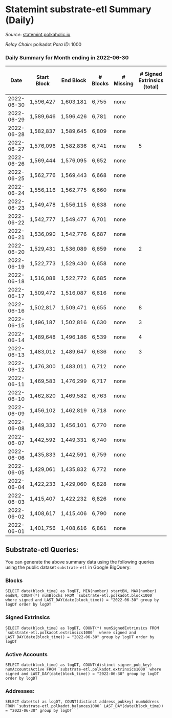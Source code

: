 # Statemint substrate-etl Summary (Daily)

_Source_: [statemint.polkaholic.io](https://statemint.polkaholic.io)

*Relay Chain*: polkadot
*Para ID*: 1000



### Daily Summary for Month ending in 2022-06-30


| Date | Start Block | End Block | # Blocks | # Missing | # Signed Extrinsics (total) | # Active Accounts | # Addresses with Balances | # Events | # Transfers | # XCM Transfers In | # XCM Transfers Out |
| ---- | ----------- | --------- | -------- | --------- | --------------------------- | ----------------- | ------------------------- | -------- | ----------- | ------------------ | ------------------- |
| 2022-06-30 | 1,596,427 | 1,603,181 | 6,755 | none |  |  | 38 | 13,514 |   |   |   |
| 2022-06-29 | 1,589,646 | 1,596,426 | 6,781 | none |  |  | 38 | 13,565 |   |   |   |
| 2022-06-28 | 1,582,837 | 1,589,645 | 6,809 | none |  |  | 38 | 13,622 |   |   |   |
| 2022-06-27 | 1,576,096 | 1,582,836 | 6,741 | none | 5 | 2 | 38 | 13,524 |   | 3 ($74.85) |   |
| 2022-06-26 | 1,569,444 | 1,576,095 | 6,652 | none |  |  | 37 | 13,308 |   |   |   |
| 2022-06-25 | 1,562,776 | 1,569,443 | 6,668 | none |  |  | 37 | 13,339 |   |   |   |
| 2022-06-24 | 1,556,116 | 1,562,775 | 6,660 | none |  |  | 37 | 13,330 |   | 1 ($2.38) |   |
| 2022-06-23 | 1,549,478 | 1,556,115 | 6,638 | none |  |  | 36 | 13,295 |   | 2 ($38.84) |   |
| 2022-06-22 | 1,542,777 | 1,549,477 | 6,701 | none |  |  | 34 | 13,415 |   | 1 ($15.02) |   |
| 2022-06-21 | 1,536,090 | 1,542,776 | 6,687 | none |  |  | 33 | 13,384 |   | 1 ($8.09) |   |
| 2022-06-20 | 1,529,431 | 1,536,089 | 6,659 | none | 2 | 2 | 32 | 13,334 | 1 ($8.74) |   |   |
| 2022-06-19 | 1,522,773 | 1,529,430 | 6,658 | none |  |  | 33 | 13,320 |   |   |   |
| 2022-06-18 | 1,516,088 | 1,522,772 | 6,685 | none |  |  | 33 | 13,373 |   |   |   |
| 2022-06-17 | 1,509,472 | 1,516,087 | 6,616 | none |  |  | 33 | 13,236 |   |   |   |
| 2022-06-16 | 1,502,817 | 1,509,471 | 6,655 | none | 8 | 4 | 33 | 13,351 | 3 ($85.56) | 1 ($39.46) |   |
| 2022-06-15 | 1,496,187 | 1,502,816 | 6,630 | none | 3 | 1 | 33 | 13,274 | 1 ($35.69) | 1  |   |
| 2022-06-14 | 1,489,648 | 1,496,186 | 6,539 | none | 4 | 2 | 33 | 13,105 | 1 ($7.40) | 1 ($51.79) |   |
| 2022-06-13 | 1,483,012 | 1,489,647 | 6,636 | none | 3 | 3 | 31 | 13,300 | 3 ($24.99) | 1 ($8.37) |   |
| 2022-06-12 | 1,476,300 | 1,483,011 | 6,712 | none |  |  | 30 | 13,427 |   |   |   |
| 2022-06-11 | 1,469,583 | 1,476,299 | 6,717 | none |  |  | 30 | 13,438 |   |   |   |
| 2022-06-10 | 1,462,820 | 1,469,582 | 6,763 | none |  |  | 30 | 13,530 |   |   |   |
| 2022-06-09 | 1,456,102 | 1,462,819 | 6,718 | none |  |  | 30 | 13,440 |   |   |   |
| 2022-06-08 | 1,449,332 | 1,456,101 | 6,770 | none |  |  | 30 | 13,543 |   |   |   |
| 2022-06-07 | 1,442,592 | 1,449,331 | 6,740 | none |  |  | 30 | 13,484 |   |   |   |
| 2022-06-06 | 1,435,833 | 1,442,591 | 6,759 | none |  |  | 30 | 13,522 |   |   |   |
| 2022-06-05 | 1,429,061 | 1,435,832 | 6,772 | none |  |  | 30 | 13,554 |   | 1 ($46.74) |   |
| 2022-06-04 | 1,422,233 | 1,429,060 | 6,828 | none |  |  | 29 | 13,659 |   |   |   |
| 2022-06-03 | 1,415,407 | 1,422,232 | 6,826 | none |  |  | 29 | 13,656 |   |   |   |
| 2022-06-02 | 1,408,617 | 1,415,406 | 6,790 | none |  |  | 29 | 13,584 |   |   |   |
| 2022-06-01 | 1,401,756 | 1,408,616 | 6,861 | none |  |  | 29 | 13,730 |   |   |   |

## Substrate-etl Queries:
You can generate the above summary data using the following queries using the public dataset `substrate-etl` in Google BigQuery:


### Blocks
```
SELECT date(block_time) as logDT, MIN(number) startBN, MAX(number) endBN, COUNT(*) numBlocks FROM `substrate-etl.polkadot.block1000`  where signed and LAST_DAY(date(block_time)) = "2022-06-30" group by logDT order by logDT
```


### Signed Extrinsics
```
SELECT date(block_time) as logDT, COUNT(*) numSignedExtrinsics FROM `substrate-etl.polkadot.extrinsics1000`  where signed and LAST_DAY(date(block_time)) = "2022-06-30" group by logDT order by logDT
```


### Active Accounts
```
SELECT date(block_time) as logDT, COUNT(distinct signer_pub_key) numAccountsActive FROM `substrate-etl.polkadot.extrinsics1000` where signed and LAST_DAY(date(block_time)) = "2022-06-30" group by logDT order by logDT
```


### Addresses:
```
SELECT date(ts) as logDT, COUNT(distinct address_pubkey) numAddress FROM `substrate-etl.polkadot.balances1000` LAST_DAY(date(block_time)) = "2022-06-30" group by logDT```


